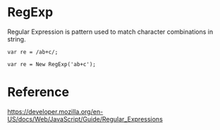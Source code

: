 # RegExp

Regular Expression is pattern used to match character combinations in string.

```
var re = /ab+c/;

var re = New RegExp('ab+c');
```

# Reference
https://developer.mozilla.org/en-US/docs/Web/JavaScript/Guide/Regular_Expressions